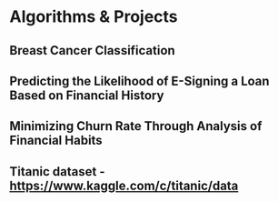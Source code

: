 # Algorithms & Projects

## Breast Cancer Classification

## Predicting the Likelihood of E-Signing a Loan Based on Financial History

## Minimizing Churn Rate Through Analysis of Financial Habits

## Titanic dataset - https://www.kaggle.com/c/titanic/data
